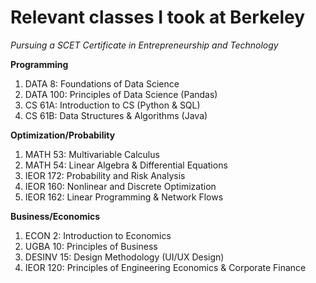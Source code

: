# Relevant classes I took at Berkeley
*Pursuing a SCET Certificate in Entrepreneurship and Technology*

**Programming**
1. DATA 8: Foundations of Data Science
2. DATA 100: Principles of Data Science (Pandas)
3. CS 61A: Introduction to CS (Python & SQL)
4. CS 61B: Data Structures & Algorithms (Java)

**Optimization/Probability**
1. MATH 53: Multivariable Calculus 
2. MATH 54: Linear Algebra & Differential Equations
3. IEOR 172: Probability and Risk Analysis
4. IEOR 160: Nonlinear and Discrete Optimization
5. IEOR 162: Linear Programming & Network Flows

**Business/Economics**
1. ECON 2: Introduction to Economics
2. UGBA 10: Principles of Business
3. DESINV 15: Design Methodology (UI/UX Design)
4. IEOR 120: Principles of Engineering Economics & Corporate Finance
